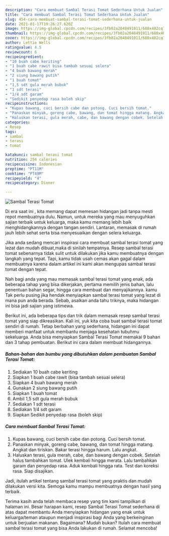 ```yaml
---
description: "Cara membuat Sambal Terasi Tomat Sederhana Untuk Jualan"
title: "Cara membuat Sambal Terasi Tomat Sederhana Untuk Jualan"
slug: 454-cara-membuat-sambal-terasi-tomat-sederhana-untuk-jualan
date: 2021-01-17T19:26:27.620Z
image: https://img-global.cpcdn.com/recipes/3fb02a2048491011/680x482cq70/sambal-terasi-tomat-foto-resep-utama.jpg
thumbnail: https://img-global.cpcdn.com/recipes/3fb02a2048491011/680x482cq70/sambal-terasi-tomat-foto-resep-utama.jpg
cover: https://img-global.cpcdn.com/recipes/3fb02a2048491011/680x482cq70/sambal-terasi-tomat-foto-resep-utama.jpg
author: Lettie Wells
ratingvalue: 4.5
reviewcount: 6
recipeingredient:
- "10 buah cabe keriting"
- "1 buah cabe rawit bisa tambah sesuai selera"
- "4 buah bawang merah"
- "2 siung bawang putih"
- "1 buah tomat"
- "1,5 sdt gula merah bubuk"
- "1 sdt terasi"
- "1/4 sdt garam"
- "Sedikit penyedap rasa boleh skip"
recipeinstructions:
- "Kupas bawang, cuci bersih cabe dan potong. Cuci bersih tomat."
- "Panaskan minyak, goreng cabe, bawang, dan tomat hingga matang. Angkat dan tiriskan. Bakar terasi hingga harum. Lalu angkat."
- "Haluskan terasi, gula merah, cabe, dan bawang dengan cobek. Setelah halus tambahkan tomat. Ulek kembali hingga merata. Lalu tambahkan garam dan penyedap rasa. Aduk kembali hingga rata. Test dan koreksi rasa. Siap disajikan."
categories:
- Resep
tags:
- sambal
- terasi
- tomat

katakunci: sambal terasi tomat 
nutrition: 254 calories
recipecuisine: Indonesian
preptime: "PT11M"
cooktime: "PT49M"
recipeyield: "4"
recipecategory: Dinner

---
```



![Sambal Terasi Tomat](https://img-global.cpcdn.com/recipes/3fb02a2048491011/680x482cq70/sambal-terasi-tomat-foto-resep-utama.jpg)

Di era  saat ini , kita memang dapat memesan hidangan jadi tanpa mesti repot membuatnya dulu. Namun, untuk mereka yang mau menyuguhkan sajian terbaik untuk keluarga, maka kamu memang lebih baik menghidangkannya dengan tangan sendiri. Lantaran, memasak di rumah jauh lebih sehat serta bisa menyesuaikan dengan selera keluarga.

Jika anda sedang mencari inspirasi cara membuat sambal terasi tomat yang lezat dan mudah dibuat,maka di sinilah tempatnya. Resep sambal terasi tomat  sebenarnya tidak sulit untuk dilakukan jika kamu membuatnya dengan langkah yang tepat. Tapi, kamu tidak usah cemas akan gagal dalam membuatnya 
karena dalam artikel ini kami akan mengupas sambal terasi tomat dengan tepat.  



Nah bagi anda yang mau memasak sambal terasi tomat yang enak, ada beberapa tahap yang bisa dikerjakan, pertama memilih jenis bahan, lalu penentuan bahan segar, hingga cara membuat dan menyajikannya. kamu Tak perlu pusing jika hendak menyiapkan sambal terasi tomat yang lezat di mana pun anda berada. Sebab, asalkan anda  tahu triknya, maka hidangan ini bisa jadi sajian yang istimewa.

Berikut ini, ada beberapa tips dan trik dalam memasak resep sambal terasi tomat yang siap dikreasikan. Kali ini, yuk kita coba buat sambal terasi tomat sendiri di rumah. Tetap berbahan yang sederhana, hidangan ini dapat memberi manfaat untuk membantu menjaga kesehatan tubuhmu sekeluarga. Anda bisa menyiapkan Sambal Terasi Tomat memakai 9 bahan dan 3 tahap pembuatan. Berikut ini cara dalam membuat hidangannya.

<!--inarticleads1-->

##### Bahan-bahan dan bumbu yang dibutuhkan dalam pembuatan Sambal Terasi Tomat:

1. Sediakan 10 buah cabe keriting
1. Siapkan 1 buah cabe rawit (bisa tambah sesuai selera)
1. Siapkan 4 buah bawang merah
1. Gunakan 2 siung bawang putih
1. Siapkan 1 buah tomat
1. Ambil 1,5 sdt gula merah bubuk
1. Sediakan 1 sdt terasi
1. Sediakan 1/4 sdt garam
1. Siapkan Sedikit penyedap rasa (boleh skip)




<!--inarticleads2-->

##### Cara membuat Sambal Terasi Tomat:

1. Kupas bawang, cuci bersih cabe dan potong. Cuci bersih tomat.
1. Panaskan minyak, goreng cabe, bawang, dan tomat hingga matang. Angkat dan tiriskan. Bakar terasi hingga harum. Lalu angkat.
1. Haluskan terasi, gula merah, cabe, dan bawang dengan cobek. Setelah halus tambahkan tomat. Ulek kembali hingga merata. Lalu tambahkan garam dan penyedap rasa. Aduk kembali hingga rata. Test dan koreksi rasa. Siap disajikan.




Jadi, itulah artikel tentang  sambal terasi tomat  yang praktis dan mudah dilakukan versi kita. Semoga kamu mampu membuatnya dengan hasil yang terbaik. 

Terima kasih anda telah membaca resep yang tim kami tampilkan di halaman ini. Besar harapan kami, resep  Sambal Terasi Tomat sederhana di atas dapat membantu Anda menyiapkan hidangan yang enak untuk keluarga/teman ataupun menjadi inspirasi bagi Anda yang berkeinginan untuk berjualan makanan. Bagaimana? Mudah bukan? Itulah cara membuat sambal terasi tomat yang bisa Anda lakukan di rumah. Selamat mencoba!

